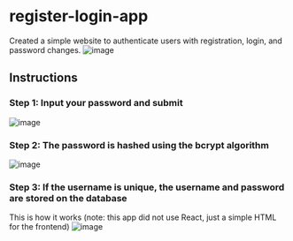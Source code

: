 # register-login-app
Created a simple website to authenticate users with registration, login, and password changes.
![image](https://user-images.githubusercontent.com/94336773/168489002-a3edd0e2-f332-4092-bf00-2c1d22c1175b.png)

## Instructions

### Step 1: Input your password and submit
![image](https://user-images.githubusercontent.com/94336773/168488993-754f3773-e88b-42b0-9699-6a616a98ccff.png)

### Step 2: The password is hashed using the bcrypt algorithm
![image](https://user-images.githubusercontent.com/94336773/168488316-147098bf-eb88-4968-a900-167b12e3a98e.png)

### Step 3: If the username is unique, the username and password are stored on the database
This is how it works (note: this app did not use React, just a simple HTML for the frontend)
![image](https://user-images.githubusercontent.com/94336773/168488379-a263ecef-b779-443b-9ed3-fb7c921bb1a4.png)
